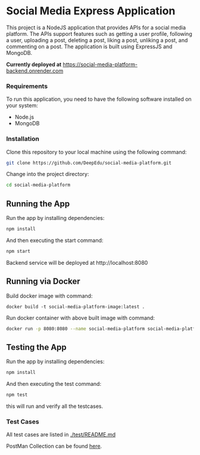 # Social Media Express Application

This project is a NodeJS application that provides APIs for a social media platform. The APIs support features such as getting a user profile, following a user, uploading a post, deleting a post, liking a post, unliking a post, and commenting on a post. The application is built using ExpressJS and MongoDB.

**Currently deployed at** https://social-media-platform-backend.onrender.com

### Requirements

To run this application, you need to have the following software installed on your system:

- Node.js
- MongoDB

### Installation

Clone this repository to your local machine using the following command:

```sh
git clone https://github.com/DeepEdu/social-media-platform.git
```

Change into the project directory:

```sh
cd social-media-platform
```

## Running the App

Run the app by installing dependencies:

```sh
npm install
```

And then executing the start command:

```sh
npm start
```

Backend service will be deployed at http://localhost:8080

## Running via Docker

Build docker image with command:

```shell
docker build -t social-media-platform-image:latest .
```

Run docker container with above built image with command:

```sh
docker run -p 8080:8080 --name social-media-platform social-media-platform-image:latest
```

## Testing the App

Run the app by installing dependencies:

```sh
npm install
```

And then executing the test command:

```sh
npm test
```

this will run and verify all the testcases.

### Test Cases

All test cases are listed in [./test/README.md](./test/README.md)

PostMan Collection can be found [here](https://www.postman.com/payload-astronomer-70816502/workspace/deepika-s-workspace/collection/27002600-a6b3b913-8fb3-4e30-b1e1-e42f3f5fac1c?action=share&creator=27002600).

